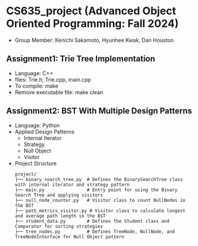 # CS635_project (Advanced Object Oriented Programming: Fall 2024) 
  -  Group Member: Kenichi Sakamoto, Hyunhee Kwak, Dan Houston 

## Assignment1: Trie Tree Implementation 
  -  Language: C++
  -  files: Trie.h, Trie.cpp, main.cpp
  -  To compile: make
  -  Remove executable file: make clean

## Assignment2: BST With Multiple Design Patterns
  -  Language: Python 
  -  Applied Design Patterns
     -  Internal Iterator 
     -  Strategy 
     -  Null Object
     -  Visitor
  -  Project Structure
      ```
      project/
      ├── binary_search_tree.py  # Defines the BinarySearchTree class with internal iterator and strategy pattern
      ├── main.py                # Entry point for using the Binary Search Tree and applying visitors
      ├── null_node_counter.py   # Visitor class to count NullNodes in the BST
      ├── path_metrics_visitor.py # Visitor class to calculate longest and average path length in the BST
      ├── student_data.py        # Defines the Student class and Comparator for sorting strategies
      ├── tree_nodes.py          # Defines TreeNode, NullNode, and TreeNodeInterface for Null Object pattern
      ```
